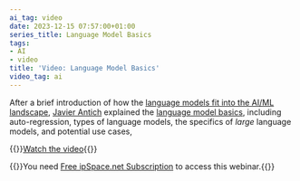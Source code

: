 ```yaml
---
ai_tag: video
date: 2023-12-15 07:57:00+01:00
series_title: Language Model Basics
tags:
- AI
- video
title: 'Video: Language Model Basics'
video_tag: ai
---
```

After a brief introduction of how the [language models fit into the AI/ML landscape](https://my.ipspace.net/bin/get/AI/L1%20-%20Language%20Models%20in%20AI%20Landscape.mp4?doccode=AI), [Javier Antich](https://www.ipspace.net/Author:Javier_Antich) explained the [language model basics](https://my.ipspace.net/bin/get/AI/L2%20-%20Language%20Model%20Basics.mp4?doccode=AI), including auto-regression, types of language models, the specifics of *large* language models, and potential use cases,

{{<jump>}}[Watch the video](https://my.ipspace.net/bin/get/AI/L2%20-%20Language%20Model%20Basics.mp4?doccode=AI){{</jump>}}

{{<note free>}}You need [Free ipSpace.net Subscription](https://www.ipspace.net/Subscription/Free) to access this webinar.{{</note>}}
